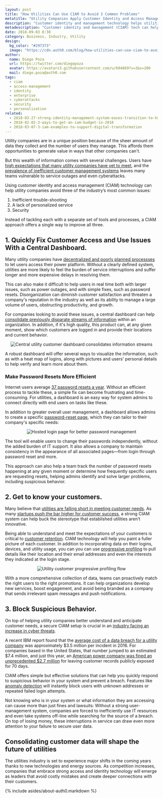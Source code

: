 ```yaml
---
layout: post
title: "How Utilities Can Use CIAM to Avoid 3 Common Problems"
metatitle: "Utility Companies Apply Customer Identity and Access Management"
description: "Customer identity and management technology helps utilities reshape how they interact with users, improve their services, and tighten security."
metadescription: "Customer identity and management (CIAM) tech can help a utility company increase security, optimize customer interactions, and improve their services. Learn more."
date: 2018-09-03 8:30
category: Business, Industry, Utility
design: 
  bg_color: "#297373"
  image: "https://cdn.auth0.com/blog/how-utilities-can-use-ciam-to-avoid-3-common-problems/utilities-ciam-auth0-logo.png"
author:
  name: Diego Poza
  url: https://twitter.com/diegopoza
  avatar: https://avatars3.githubusercontent.com/u/604869?v=3&s=200
  mail: diego.poza@auth0.com
tags: 
  - ciam
  - access-management
  - identity
  - enterprise
  - cyberattacks
  - security
  - personalization
related:
  - 2018-03-27-strong-identity-management-system-eases-transition-to-hybrid-cloud
  - 2018-02-02-3-ways-to-get-an-iam-budget-in-2018
  - 2018-03-07-3-iam-examples-to-support-digital-transformation
---
```


Utility companies are in a unique position because of the sheer amount of data they collect and the number of users they manage. This affords them opportunities to generate value in ways that other companies can't.

But this wealth of information comes with several challenges. Users have [high expectations that many utility companies have yet to meet](https://www.powerengineeringint.com/articles/print/volume-26/issue-1/features/three-challenges-for-utilities-in-2018.html), and the [prevalence of inefficient customer management systems](https://www.appcues.com/blog/3-customer-engagement-strategies-that-make-users-feel-like-one-in-a-million) leaves many teams vulnerable to service outages and even cyberattacks.

Using customer identity and access management (CIAM) technology can help utility companies avoid three of the industry’s most common issues:

1.  Inefficient trouble-shooting
2.  A lack of personalized service
3.  Security

Instead of tackling each with a separate set of tools and processes, a CIAM approach offers a single way to improve all three.

## 1. Quickly Fix Customer Access and Use Issues With a Central Dashboard.

Many utility companies have [decentralized and poorly planned processses](https://www.nccoe.nist.gov/sites/default/files/library/sp1800/es-idam-nist-sp1800-2a-draft.pdf) to let users access their power platform. Without a clearly defined system, utilities are more likely to feel the burden of service interruptions and suffer longer and more expensive delays in resolving them.

This can also make it difficult to help users in real time both with larger issues, such as power outages, and with simple fixes, such as password resets. Disorganization can diminish customer satisfaction and threaten a company's reputation in the industry as well as its ability to manage a large volume of users, obstructing productivity, and growth.

For companies looking to avoid these issues, a central dashboard can help [consolidate previously disparate streams of information](https://auth0.com/user-management) within an organization. In addition, if it's high quality, this product can, at any given moment, show which customers are logged in and provide their locations and current behavior.

<p style="text-align: center;">
  <img src="https://cdn.auth0.com/blog/how-utilities-can-use-ciam-to-avoid-3-common-problems/central-dashboard-consolidates-information-streams.png" alt="Central utility customer dashboard consolidates information streams">
</p>

A robust dashboard will offer several ways to visualize the information, such as with a heat map of logins, along with pictures and users' personal details to help verify and learn more about them.

### Make Password Resets More Efficient

Internet users average [37 password resets a year](https://blog.dashlane.com/wp-content/uploads/2015/07/MailboxSecurity_infographic_EN_final1.jpg). Without an efficient process to tackle these, a simple fix can become frustrating and time-consuming. For utilities, a dashboard is an easy way for system admins to connect directly with end users on tasks like these.

In addition to greater overall user management, a dashboard allows admins to create a specific [password-reset page](https://auth0.com/docs/hosted-pages/password-reset), which they can tailor to their company's specific needs:

<p style="text-align: center;">
  <img src="https://cdn.auth0.com/blog/how-utilities-can-use-ciam-to-avoid-3-common-problems/hosted-login-page-for-better-password-management.png" alt="Hosted login page for better password management">
</p>

The tool will enable users to change their passwords independently, without the added burden of IT support. It also allows a company to maintain consistency in the appearance of all associated pages—from login through password reset and more.

This approach can also help a team track the number of password resets happening at any given moment or determine how frequently specific users are requesting resets, helping admins identify and solve larger problems, including suspicious behavior.

## 2. Get to know your customers.

Many believe that [utilities are falling short in meeting customer needs](https://www.publicpower.org/periodical/article/utilities-missing-out-personalized-marketing-opportunities). As many [startups push the bar higher for customer success](https://www.forbes.com/sites/matthunckler/2017/08/23/the-top-3-strategies-for-customer-success-for-high-growth-tech-startups/#73ff49206805), a strong CIAM system can help buck the stereotype that established utilities aren’t innovative.

Being able to understand and meet the expectations of your customers is critical to [customer retention](https://www.appcues.com/blog/proven-customer-retention-strategies). CIAM technology will help you paint a fuller picture of each customer. In addition to incorporating data on their logins, devices, and utility usage, you can you can use [progressive profiling](https://auth0.com/blog/progressive-profiling/) to pull details like their location and their email addresses and even the interests they indicated at the login stage.

<p style="text-align: center;">
  <img src="https://cdn.auth0.com/blog/how-utilities-can-use-ciam-to-avoid-3-common-problems/progressive-profiling-flow.png" alt="Utility customer progressive profiling flow">
</p>

With a more comprehensive collection of data, teams can proactively match the right users to the right promotions. It can help organizations develop new services, boost engagement, and avoid being branded as a company that sends irrelevant spam messages and push notifications.

## 3. Block Suspicious Behavior.

On top of helping utility companies better understand and anticipate customer needs, a secure CIAM setup is crucial in an [industry facing an increase in cyber threats](https://www.bloomberg.com/news/articles/2018-04-04/cyberattack-bleeds-into-utility-space-as-duke-sees-billing-delay).

A recent IBM report found that the [average cost of a data breach for a utility company](https://www.ibm.com/blogs/insights-on-business/energy-and-utilities/security-breach-energy-utilities/) was approximately $3.5 million per incident in 2016. For companies based in the United States, that number jumped to an estimated $7.4 million, and just this year, an [American power company was fined an unprecedented $2.7 million](https://www.bankinfosecurity.com/us-power-company-fined-27-million-over-data-exposure-a-10715) for leaving customer records publicly exposed for 70 days.

CIAM offers simple but effective solutions that can help you quickly respond to suspicious behavior in your system and prevent a breach. Features like [anomaly detection](https://auth0.com/docs/anomaly-detection) will instantly block users with unknown addresses or repeated failed login attempts.

Not knowing who is in your system or what information they are accessing can cause more than just fines and lawsuits: Without a strong user-management system, companies are forced to inefficiently use IT resources and even take systems off-line while searching for the source of a breach. On top of losing money, these interruptions in service can draw even more attention to your failure to secure user data.

## Consolidating customer data will shape the future of utilities

The utilities industry is set to experience major shifts in the coming years thanks to new technologies and energy sources. As competition increases, companies that embrace strong access and identity technology will emerge as leaders that avoid costly mistakes and create deeper connections with their customers.

{% include asides/about-auth0.markdown %}
